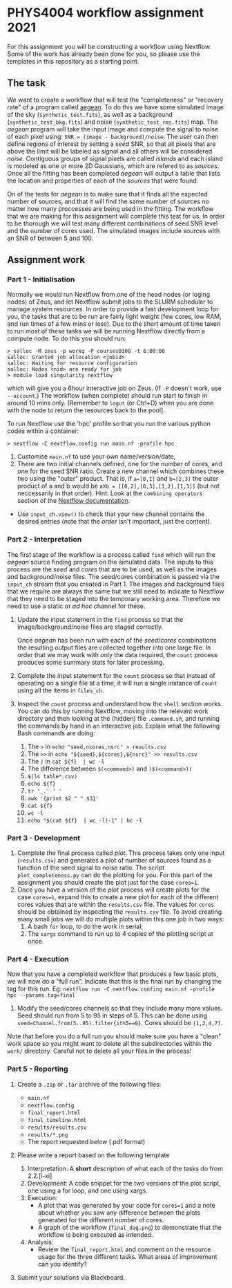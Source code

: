 # PHYS4004 workflow assignment 2021

For this assignment you will be constructing a workflow using Nextflow. Some of the work has already been done for you, so please use the templates in this repository as a starting point.


## The task

We want to create a workflow that will test the "completeness" or "recovery rate" of a program called [aegean](https://github.com/PaulHancock/Aegean).
To do this we have some simulated image of the sky (`synthetic_test.fits`), as well as a background (`synthetic_test_bkg.fits`) and noise (`synthetic_test_rms.fits`) map.
The *aegean* program will take the input image and compute the signal to noise of each pixel using: `SNR = (image - background)/noise`.
The user can then define regions of interest by setting a *seed* SNR, so that all pixels that are above the limit will be labeled as *signal* and all others will be considered *noise*.
Contiguous groups of signal pixels are called *islands* and each island is modeled as one or more 2D Gaussians, which are refered to as *sources*.
Once all the fitting has been completed *aegean* will output a table that lists the location and properties of each of the *sources* that were found.

On of the tests for *aegean* is to make sure that it finds all the expected number of sources, and that it will find the same number of sources no matter how many proccesses are being used in the fitting.
The workflow that we are making for this assignment will complete this test for us. 
In order to be thorough we will test many different combinations of seed SNR level and the number of cores used.
The simulated images include sources with an SNR of between 5 and 100. 


## Assignment work


### Part 1 - Initialisation
Normally we would run Nextflow from one of the head nodes (or loging nodes) of Zeus, and let Nextflow submit jobs to the SLURM scheduler to manage system resources.
In order to provide a fast development loop for you, the tasks that are to be run are fairly light weight (few cores, low RAM, and run times of a few mins or less).
Due to the short amount of time taken to run most of these tasks we will be running Nextflow directly from a compute node.
To do this you should run:
```
> salloc -M zeus -p workq -P courses0100 -t 6:00:00
salloc: Granted job allocation <jobid>
salloc: Waiting for resource configuration
salloc: Nodes <nid> are ready for job
> module load singularity nextflow
```
which will give you a 6hour interactive job on Zeus. (If `-P` doesn't work, use `--account`.)
The workflow (when complete) should run start to finish in around 10 mins only.
[Remember to `logut` (or Ctrl+D) when you are done with the node to return the resources back to the pool].

To run Nextflow use the 'hpc' profile so that you run the various python codes within a container:
```
> nextflow -C nextflow.config run main.nf -profile hpc
```


1. Customise `main.nf` to use your own name/version/date,
1. There are two initial channels defined, one for the number of cores, and one for the seed SNR ratio.
Create a new channel which combines these two using the "outer" product.
That is, if `a=[0,1]` and `b=[2,3]` the outer product of a and b would be `aXb = [[0,2],[0,3],[1,2],[1,3]]` (but not neccessarily in that order).
Hint: Look at the `combining operators` section of the [Nextflow documentation](https://www.nextflow.io/docs/latest/).
- Use `input_ch.view()` to check that your new channel contains the desired entries (note that the *order* isn't important, just the content).

### Part 2 - Interpretation

The first stage of the workflow is a process called `find` which will run the *aegean* source finding program on the simulated data.
The inputs to this process are the *seed* and *cores* that are to be used, as well as the images and background/noise files.
The seed/cores combination is passed via the `input_ch` stream that you created in Part 1.
The images and background files that we require are always the same but we still need to indicate to Nextflow that they need to be staged into the temporary working area.
Therefore we need to use a static or *ad hoc* channel for these.
1. Update the input statement in the `find` process so that the image/background/noise files are staged correctly.

    Once *aegean* has been run with each of the *seed*/*cores* combinations the resulting output files are collected together into one large file.
In order that we may work with only the data required, the `count` process produces some summary stats for later processing.

1. Complete the input statement for the `count` process so that instead of operating on a single file at a time, it will run a single instance of `count` using all the items in `files_ch`.

1. Inspect the `count` process and understand how the `shell` section works. You can do this by running Nextflow, moving into the relevant work directory and then looking at the (hidden) file `.command.sh`, and running the commands by hand in an interactive job.
Explain what the following Bash commands are doing:
    1. The `>` in `echo "seed,ncores,nsrc" > results.csv`
    1. The `>>` in `echo "${seed},${cores},${nsrc}" >> results.csv`
    1. The `|` in `cat ${f}  | wc -l`
    1. The difference between `$(<command>)` and `($(<command>))`
    1. `$(ls table*.csv)`
    1. `echo ${f}`
    1. `tr '_.' ' '`
    1. `awk '{print $2 " " $3}'`
    1. `cat ${f}`
    1. `wc -l`
    1. `echo "$(cat ${f}  | wc -l)-1" | bc -l`

### Part 3 - Development

1. Complete the final process called *plot*.
This process takes only one input (`results.csv`) and generates a plot of number of sources found as a function of the seed signal to noise ratio.
The script `plot_completeness.py` can do the plotting for you.
For this part of the assignment you should create the plot just for the case `cores=1`.
1. Once you have a version of the *plot* process will create plots for the case `cores=1`, expand this to create a new plot for each of the different cores values that are within the `results.csv` file.
The values for `cores` should be obtained by inspecting the `results.csv` file.
To avoid creating many small jobs we will do multiple plots within this one job in two ways:
   1. A bash `for` loop, to do the work in serial;
   1. The `xargs` command to run up to 4 copies of the plotting script at once.

### Part 4 - Execution
Now that you have a completed workflow that produces a few basic plots, we will now do a "full run".
Indicate that this is the final run by changing the tag for this run.
Eg: `nextflow run -C nextflow.confing main.nf -profile hpc --params.tag=final`
1. Modify the seed/cores channels so that they include many more values. Seed should run from 5 to 95 in steps of 5.
This can be done using `seed=Channel.from(5..95).filter{it%5==0}`. Cores should be `(1,2,4,7)`.

Note that before you do a full run you should make sure you have a "clean" work space so you might want to delete all the subdirectories within the `work/` directory.
Careful not to delete all your files in the process!

### Part 5 - Reporting
1. Create a `.zip` or `.tar` archive of the following files:
   - `main.nf`
   - `nextflow.config`
   - `final_report.html`
   - `final_timeline.html`
   - `results/results.csv`
   - `results/*.png`
   - The report requested below (.pdf format)

1. Please write a report based on the following template
   1. Interpretation: A **short** description of what each of the tasks do from 2.2.[i-xi]
   1. Development: A code snippet for the two versions of the plot script, one using a for loop, and one using xargs.
   1. Execution: 
      - A plot that was generated by your code for `cores=1` and a note about whether you saw any difference between the plots generated for the different number of cores.
      - A graph of the workflow (`final_dag.png`) to demonstrate that the workflow is being executed as intended.
   1. Analysis:
      - Review the `final_report.html` and comment on the resource usage for the three different tasks. What areas of improvement can you identify?
      
1. Submit your solutions via Blackboard.
 
